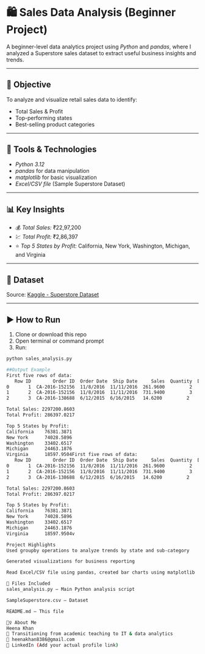 # 🛍️ Sales Data Analysis (Beginner Project)

A beginner-level data analytics project using *Python* and *pandas*, where I analyzed a Superstore sales dataset to extract useful business insights and trends.

---

## 📌 Objective
To analyze and visualize retail sales data to identify:
- Total Sales & Profit
- Top-performing states
- Best-selling product categories

---

## 🧰 Tools & Technologies
- *Python 3.12*
- *pandas* for data manipulation
- *matplotlib* for basic visualization
- *Excel/CSV file* (Sample Superstore Dataset)

---

## 📊 Key Insights
- 💰 *Total Sales:* ₹22,97,200
- 💹 *Total Profit:* ₹2,86,397
- ⭐ *Top 5 States by Profit:* California, New York, Washington, Michigan, and Virginia

---

## 📂 Dataset
Source: [Kaggle - Superstore Dataset](https://www.kaggle.com/datasets/vivek468/superstore-dataset-final)

---

## ▶️ How to Run
1. Clone or download this repo
2. Open terminal or command prompt
3. Run:
```bash
python sales_analysis.py

##Output Example
First five rows of data:
   Row ID        Order ID  Order Date  Ship Date     Sales  Quantity  Discount  Profit
0       1  CA-2016-152156  11/8/2016  11/11/2016  261.9600         2      0.00  41.9136
1       2  CA-2016-152156  11/8/2016  11/11/2016  731.9400         3      0.00 219.5820
2       3  CA-2016-138688  6/12/2015  6/16/2015   14.6200         2      0.00   6.8714

Total Sales: 2297200.8603  
Total Profit: 286397.0217  

Top 5 States by Profit:
California    76381.3871  
New York      74028.5896  
Washington    33402.6517  
Michigan      24463.1876  
Virginia      18597.9504First five rows of data:
   Row ID        Order ID  Order Date  Ship Date     Sales  Quantity  Discount  Profit
0       1  CA-2016-152156  11/8/2016  11/11/2016  261.9600         2      0.00  41.9136
1       2  CA-2016-152156  11/8/2016  11/11/2016  731.9400         3      0.00 219.5820
2       3  CA-2016-138688  6/12/2015  6/16/2015   14.6200         2      0.00   6.8714

Total Sales: 2297200.8603  
Total Profit: 286397.0217  

Top 5 States by Profit:
California    76381.3871  
New York      74028.5896  
Washington    33402.6517  
Michigan      24463.1876  
Virginia      18597.9504v

Project Highlights
Used groupby operations to analyze trends by state and sub-category

Generated visualizations for business reporting

Read Excel/CSV file using pandas, created bar charts using matplotlib

📁 Files Included
sales_analysis.py – Main Python analysis script

SampleSuperstore.csv – Dataset

README.md – This file

🙋‍♀️ About Me
Heena Khan
📌 Transitioning from academic teaching to IT & data analytics
📧 heenakhan8386@gmail.com
🔗 LinkedIn (Add your actual profile link)
